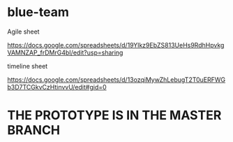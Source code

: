# blue-team

Agile sheet

https://docs.google.com/spreadsheets/d/19Ylkz9EbZS813UeHs9RdhHpvkgVAMNZAP_frDMrG4bI/edit?usp=sharing

timeline sheet

https://docs.google.com/spreadsheets/d/13ozqiMywZhLebugT2T0uERFWGb3D7TCGkvCzHtinvvU/edit#gid=0

# THE PROTOTYPE IS IN THE MASTER BRANCH
